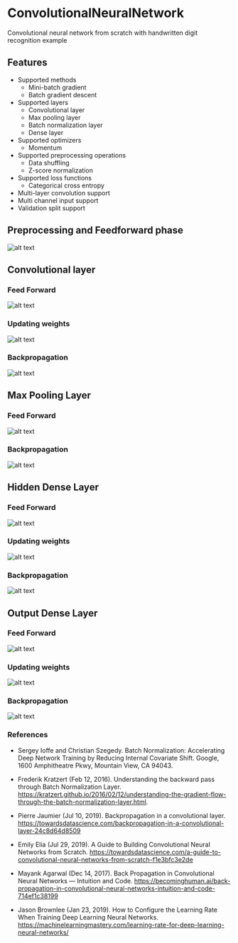 # ConvolutionalNeuralNetwork
Convolutional neural network from scratch with handwritten digit recognition example

## Features

* Supported methods
  * Mini-batch gradient
  * Batch gradient descent
* Supported layers
  * Convolutional layer
  * Max pooling layer
  * Batch normalization layer
  * Dense layer
* Supported optimizers
  * Momentum
* Supported preprocessing operations
  * Data shuffling
  * Z-score normalization
* Supported loss functions
  * Categorical cross entropy
* Multi-layer convolution support
* Multi channel input support
* Validation split support

## Preprocessing and Feedforward phase

![alt text](github%20resource/feedforward.png)

## Convolutional layer

### Feed Forward

![alt text](github%20resource/f_conv.png)


### Updating weights

![alt text](github%20resource/train_conv.png)


### Backpropagation

![alt text](github%20resource/b_conv.png)

## Max Pooling Layer

### Feed Forward

![alt text](github%20resource/f_maxpool.png)


### Backpropagation

![alt text](github%20resource/b_maxpool.png)

## Hidden Dense Layer

### Feed Forward

![alt text](github%20resource/f_dense.png)


### Updating weights

![alt text](github%20resource/train_dense.png)


### Backpropagation

![alt text](github%20resource/b_dense.png)

## Output Dense Layer

### Feed Forward

![alt text](github%20resource/f_output.png)


### Updating weights

![alt text](github%20resource/train_output.png)


### Backpropagation

![alt text](github%20resource/b_output.png)

### References

* Sergey Ioffe and Christian Szegedy. Batch Normalization: Accelerating Deep Network Training by Reducing
Internal Covariate Shift. Google, 1600 Amphitheatre Pkwy, Mountain View, CA 94043.

* Frederik Kratzert (Feb 12, 2016). Understanding the backward pass through Batch Normalization Layer. 
https://kratzert.github.io/2016/02/12/understanding-the-gradient-flow-through-the-batch-normalization-layer.html.

* Pierre Jaumier (Jul 10, 2019). Backpropagation in a convolutional layer.
https://towardsdatascience.com/backpropagation-in-a-convolutional-layer-24c8d64d8509

* Emily Elia (Jul 29, 2019). A Guide to Building Convolutional Neural Networks from Scratch.
https://towardsdatascience.com/a-guide-to-convolutional-neural-networks-from-scratch-f1e3bfc3e2de

* Mayank Agarwal (Dec 14, 2017). Back Propagation in Convolutional Neural Networks — Intuition and Code.
https://becominghuman.ai/back-propagation-in-convolutional-neural-networks-intuition-and-code-714ef1c38199

* Jason Brownlee (Jan 23, 2019). How to Configure the Learning Rate When Training Deep Learning Neural Networks.
https://machinelearningmastery.com/learning-rate-for-deep-learning-neural-networks/
